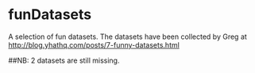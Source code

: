 # funDatasets

A selection of fun datasets.
The datasets have been collected by Greg at http://blog.yhathq.com/posts/7-funny-datasets.html

##NB: 2 datasets are still missing.
